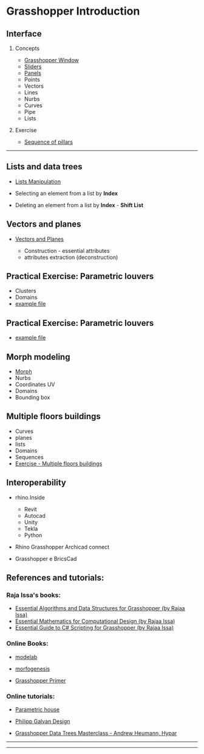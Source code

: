 # Grasshopper Introduction


## Interface

1. Concepts

      - [Grasshopper Window](./gh_interface/gh_inter.md)
      - [Sliders](./Slider/Slider_config.md)
      - [Panels](./Panels/Painel_config.md)
      - Points
      - Vectors
      - Lines
      - Nurbs
      - Curves
      - Pipe
      - Lists    


1. Exercise 

      - [Sequence of pillars](./gh_pilares/gh_pilares.md)

_______

## Lists and data trees

- [Lists Manipulation](./gh_list_intro/gh_list_basics.md)

 - Selecting an element from a list by **Index**
 - Deleting an element from a list by **Index** - **Shift List**

## Vectors and planes

  - [Vectors and Planes](./gh_vect_plane/vect_plane_basics.md)

    - Construction - essential attributes
    - attributes extraction (deconstruction)

## Practical Exercise: Parametric louvers

   - Clusters
   - Domains
   - [example file](./gh_brise/brise_parametrico_2021.gh)

## Practical Exercise: Parametric louvers

   - [example file](./gh_brise/brise_parametrico_2021b.gh)

## Morph modeling

   - [Morph](./gh_morph/gh_morph.md)
   - Nurbs
   - Coordinates UV
   - Domains
   - Bounding box

## Multiple floors buildings

   - Curves
   - planes
   - lists
   - Domains
   - Sequences
   - [Exercise - Multiple floors buildings](./gh_multi_pav/gh_multi_pav.md)

## Interoperability

   - rhino.Inside
     - Revit
     - Autocad
     - Unity
     - Tekla
     - Python

   - Rhino Grasshopper Archicad connect
   - Grasshopper e BricsCad

## References and tutorials:


### Raja Issa's books:
  - [Essential Algorithms and Data Structures for Grasshopper (by Rajaa Issa)](https://www.food4rhino.com/en/resource/essential-algorithms-and-data-structures-grasshopper)
  - [Essential Mathematics for Computational Design (by Rajaa Issa)](https://www.food4rhino.com/en/resource/essential-mathematics-computational-design)
  - [Essential Guide to C# Scripting for Grasshopper (by Rajaa Issa)](https://www.food4rhino.com/en/resource/essential-guide-c-scripting-grasshopper)

### Online Books:

 - [modelab](https://www.modelab.is/grasshopper-primer/)

 - [morfogenesis](http://morphogenesism.com/wp/generative-algorithms/)

 - [Grasshopper Primer](https://www.liftarchitects.com/blog/2009/3/25/grasshopper-primer-english-edition)

### Online tutorials:
  - [Parametric house](https://www.youtube.com/c/ParametricHouse)

  - [Philipp Galvan Design](https://www.youtube.com/c/PhilippGalvanDesign)

  - [Grasshopper Data Trees Masterclass - Andrew Heumann, Hypar](https://www.youtube.com/watch?v=Z6Pb-ScLpFI)


_________
_________

